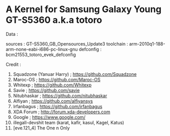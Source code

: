 A Kernel for Samsung Galaxy Young GT-S5360 a.k.a totoro
=======================================================


Data :

sources : GT-S5360_GB_Opensources_Update3
toolchain : arm-2010q1-188-arm-none-eabi-i686-pc-linux-gnu
defconfig : bcm21553_totoro_evek_defconfig


Credit :
1. Squadzone (Yanuar Harry) ; https://github.com/Squadzone
2. Maroc-OS ; https://github.com/Maroc-OS
2. Whitexp ; https://github.com/Whitexp
3. Savie ; https://github.com/savie
4. Nitubhaskar ; https://github.com/nitubhaskar
5. Alfiyan ; https://github.com/alfiyansys
6. Irfanbagus ; https://github.com/irfanbagus
7. XDA Forum ; http://forum.xda-developers.com
8. Google ; https://www.google.com/
9. illegall-devshit team (karat, kafir, kasul, Kagel, Katus)
10. [eve.121_4] The One n Only
